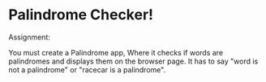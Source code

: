 # Palindrome Checker!

Assignment:

You must create a Palindrome app, Where it checks if words are palindromes and displays them on the browser page.
It has to say "word is not a palindrome" or "racecar is a palindrome".
